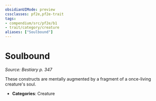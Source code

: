 ```yaml
---
obsidianUIMode: preview
cssclasses: pf2e,pf2e-trait
tags:
- compendium/src/pf2e/b1
- trait/category/creature
aliases: ["Soulbound"]
---
```

# Soulbound  
*Source: Bestiary p. 347*  

These constructs are mentally augmented by a fragment of a once-living creature's soul.

- **Categories**: Creature